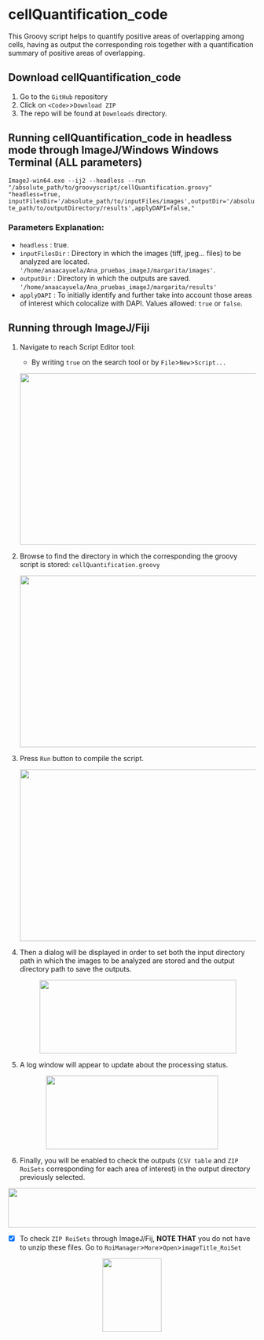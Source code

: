 # cellQuantification_code
This Groovy script helps to quantify positive areas of overlapping among cells, having as output the corresponding rois together with a quantification summary of positive areas of overlapping.
## Download cellQuantification_code
1. Go to the ``GitHub`` repository
2. Click on ``<Code>``>``Download ZIP``
3. The repo will be found at ``Downloads`` directory.
## Running cellQuantification_code in headless mode through ImageJ/Windows Windows Terminal (ALL parameters)

``ImageJ-win64.exe --ij2 --headless --run "/absolute_path/to/groovyscript/cellQuantification.groovy" "headless=true, inputFilesDir='/absolute_path/to/inputFiles/images',outputDir='/absolute_path/to/outputDirectory/results',applyDAPI=false,"``
### Parameters Explanation:
- ``headless`` : true. 
- ``inputFilesDir`` : Directory in which the images (tiff, jpeg... files) to be analyzed are located. ``'/home/anaacayuela/Ana_pruebas_imageJ/margarita/images'``.
- ``outputDir`` : Directory in which the outputs are saved. ``'/home/anaacayuela/Ana_pruebas_imageJ/margarita/results'``
- ``applyDAPI`` : To initially identify and further take into account those areas of interest which colocalize with DAPI. Values allowed: ``true`` or ``false``.
## Running through ImageJ/Fiji 
1. Navigate to reach Script Editor tool:
   - By writing ``true`` on the search tool or by ``File``>``New``>``Script...``
     <p align="center">
    <img width="650" height="350" src="https://github.com/cnio-cmu-BioimageAnalysis/cellQuantification_code/assets/83207172/0ad85b7b-d214-41a1-83a3-ac4c9395231b">
    </p>

2. Browse to find the directory in which the corresponding the groovy script is stored: ``cellQuantification.groovy``
    <p align="center">
    <img width="500" height="350" src="https://github.com/cnio-cmu-BioimageAnalysis/cellQuantification_code/assets/83207172/5b34dde0-2f35-4908-85f2-ffc4f89341d5">
    </p>
 
3. Press ``Run`` button to compile the script.
    <p align="center">
    <img width="500" height="350" src="https://github.com/cnio-cmu-BioimageAnalysis/cellQuantification_code/assets/83207172/1886af45-c01a-44d3-804b-30e289a2aa38">
    </p>

4. Then a dialog will be displayed in order to set both the input directory path in which the images to be analyzed are stored and the output directory path to save the outputs.
   <p align="center">
    <img width="400" height="150" src="https://github.com/cnio-cmu-BioimageAnalysis/cellQuantification_code/assets/83207172/b9948f92-942a-468d-b2df-b994e0aa9f85">
    </p>

5. A log window will appear to update about the processing status.
  <p align="center">
    <img width="350" height="150" src="https://github.com/cnio-cmu-BioimageAnalysis/cellQuantification_code/assets/83207172/ae08ebc2-a720-451c-8a50-542a708972fa">
    </p>
 
6. Finally, you will be enabled to check the outputs (``CSV table`` and ``ZIP RoiSets`` corresponding for each area of interest) in the output directory previously selected.
  <p align="center">
    <img width="600" height="80" src="https://github.com/cnio-cmu-BioimageAnalysis/cellQuantification_code/assets/83207172/bcd520f9-fed0-44f6-aade-757450d05539">
    </p>

- [x] To check ``ZIP RoiSets`` through ImageJ/Fij, **NOTE THAT** you do not have to unzip these files. Go to ``RoiManager``>``More``>``Open``>``imageTitle_RoiSet``
<p align="center">
    <img width="120" height="150" src="https://github.com/cnio-cmu-BioimageAnalysis/cellQuantification_code/assets/83207172/d6d9a16c-14c8-4867-b925-cfe7031cb12e">
    </p>






